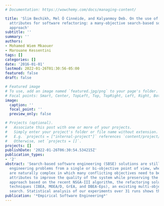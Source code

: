 ```yaml
---
# Documentation: https://wowchemy.com/docs/managing-content/

title: 'Slim Bechikh, Mel Ó Cinnéide, and Kalyanmoy Deb. On the use of many quality
  attributes for software refactoring: a many-objective search-based software engineering
  approach'
subtitle: ''
summary: ''
authors:
- Mohamed Wiem Mkaouer
- Marouane Kessentini
tags: []
categories: []
date: '2016-01-01'
lastmod: 2022-01-26T01:30:56-05:00
featured: false
draft: false

# Featured image
# To use, add an image named `featured.jpg/png` to your page's folder.
# Focal points: Smart, Center, TopLeft, Top, TopRight, Left, Right, BottomLeft, Bottom, BottomRight.
image:
  caption: ''
  focal_point: ''
  preview_only: false

# Projects (optional).
#   Associate this post with one or more of your projects.
#   Simply enter your project's folder or file name without extension.
#   E.g. `projects = ["internal-project"]` references `content/project/deep-learning/index.md`.
#   Otherwise, set `projects = []`.
projects: []
publishDate: '2022-01-26T06:30:54.534215Z'
publication_types:
- '2'
abstract: 'Search-based software engineering (SBSE) solutions are still not scalable enough to handle high-dimensional objectives space. The majority of existing work treats software
  engineering problems from a single or bi-objective point of view, where the main goal is to maximize or minimize one or two objectives. However, most software engineering problems
  are naturally complex in which many conflicting objectives need to be optimized. Software refactoring is one of these problems involving finding a compromise between several quality
  attributes to improve the quality of the system while preserving the behavior. To this end, we propose a novel representation of the refactoring problem as a many-objective one where every quality attribute to improve is considered as an independent objective to be optimized. In our
  approach based on the recent NSGA-III algorithm, the refactoring solutions are evaluated using a set of 8 distinct objectives. We evaluated this approach on one industrial project and seven open source systems. We compared our findings to: several other many-objective
  techniques (IBEA, MOEA/D, GrEA, and DBEA-Eps), an existing multi-objective approach a mono-objective technique and an existing refactoring technique not based on heuristic
  search. Statistical analysis of our experiments over 31 runs shows the efficiency of our approach.'
publication: '*Empirical Software Engineering*'
---
```

